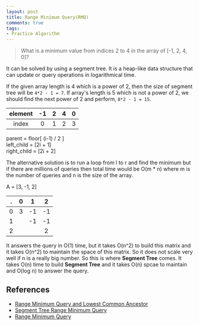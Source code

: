 ```yaml
---
layout: post
title: Range Minimum Query(RMQ)
comments: true
tags:
- Practice Algorithm
---
```



> What is a minimum value from indices 2 to 4 in the array of [-1, 2, 4, 0]?

It can be solved by using a segment tree. It is a heap-like data structure that can update or query operations in logarithmical time.

If the given array length is 4 which is a power of 2, then the size of segment tree will be `4*2 - 1 = 7`. If array's length is 5 which is not a power of 2, we should find the next power of 2 and perform, `8*2 - 1 = 15`.


element | -1  | 2   | 4   | 0
:---:   |:---:|:---:|:---:|:---:
index   | 0   | 1   | 2   | 3 

parent = floor[ (i-1) / 2 ]  
left_child = [2i + 1]  
right_child = [2i + 2]

The alternative solution is to run a loop from l to r and find the minimum but if there are millions of queries then total time would be O(m * n) where m is the number of queries and n is the size of the array.

A = [3, -1, 2]

.  | 0 | 1  | 2
:---:|:---:|:---:|:---:
 0 | 3 | -1 | -1
 1 |   | -1 | -1
 2 |   |    | 2

It answers the query in O(1) time, but it takes O(n^2) to build this matrix and it takes O(n^2) to maintain the space of this matrix. So it does not scale very well if n is a really big number. So this is where **Segment Tree** comes. It takes O(n) time to build **Segment Tree** and it takes O(n) spcae to maintain and O(log n) to answer the query.

## **References**
- [Range Minimum Query and Lowest Common Ancestor](https://www.topcoder.com/community/data-science/data-science-tutorials/range-minimum-query-and-lowest-common-ancestor/#Range_Minimum_Query_(RMQ))
- [Segment Tree Range Minimum Query](https://www.youtube.com/watch?v=ZBHKZF5w4YU)
- [Range Minimum Query](http://www.learn4master.com/algorithms/range-minimum-query-segment-tree)